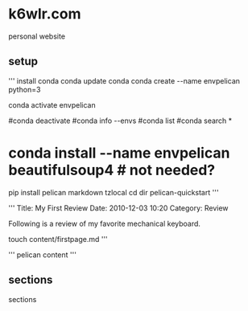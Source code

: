 # k6wlr.com
personal website

## setup 

'''
install conda 
conda update conda
conda create --name envpelican python=3

conda activate envpelican

#conda deactivate
#conda info --envs
#conda list
#conda search *

# conda install --name envpelican beautifulsoup4 # not needed? 
pip install pelican markdown tzlocal
cd dir
pelican-quickstart
'''

'''
Title: My First Review
Date: 2010-12-03 10:20
Category: Review

Following is a review of my favorite mechanical keyboard.

touch content/firstpage.md
''' 

'''
pelican content
'''

## sections 

sections 

